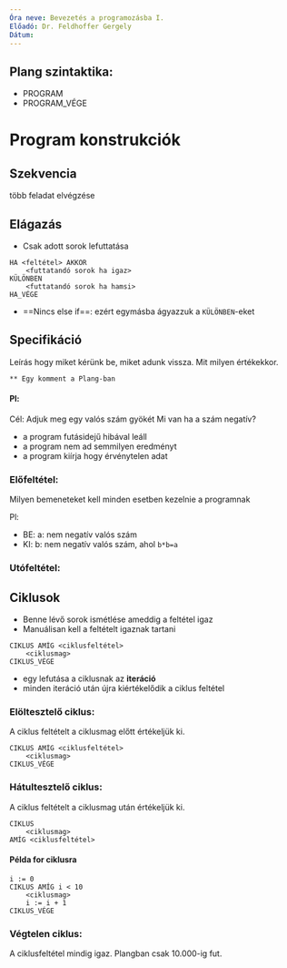 ```yaml
---
Óra neve: Bevezetés a programozásba I.
Előadó: Dr. Feldhoffer Gergely
Dátum:
---
```

## Plang szintaktika:
- PROGRAM
- PROGRAM_VÉGE

# Program konstrukciók
## Szekvencia
több feladat elvégzése

## Elágazás
- Csak adott sorok lefuttatása

```
HA <feltétel> AKKOR
	<futtatandó sorok ha igaz>
KÜLÖNBEN
	<futtatandó sorok ha hamsi>
HA_VÉGE
```

- ==Nincs else if==: ezért egymásba ágyazzuk a `KÜLÖNBEN`-eket

## Specifikáció
Leírás hogy miket kérünk be, miket adunk vissza. Mit milyen értékekkor.

```
** Egy komment a Plang-ban
```

#### Pl:
Cél: Adjuk meg egy valós szám gyökét
Mi van ha a szám negatív?
- a program futásidejű hibával leáll
- a program nem ad semmilyen eredményt
- a program kiírja hogy érvénytelen adat

### Előfeltétel:
Milyen bemeneteket kell minden esetben kezelnie a programnak

Pl:
- BE: a: nem negatív valós szám
- KI: b: nem negatív valós szám, ahol `b*b=a`
### Utófeltétel:

## Ciklusok
- Benne lévő sorok ismétlése ameddig a feltétel igaz
- Manuálisan kell a feltételt igaznak tartani

```
CIKLUS AMÍG <ciklusfeltétel>
	<ciklusmag>
CIKLUS_VÉGE
```

- egy lefutása a ciklusnak az __iteráció__
- minden iteráció után újra kiértékelődik a ciklus feltétel

### Elöltesztelő ciklus:
A ciklus feltételt a ciklusmag előtt értékeljük ki.

```
CIKLUS AMÍG <ciklusfeltétel>
	<ciklusmag>
CIKLUS_VÉGE
```
### Hátultesztelő ciklus:
A ciklus feltételt a ciklusmag után értékeljük ki.

```
CIKLUS
	<ciklusmag>
AMÍG <ciklusfeltétel>
```


#### Példa for ciklusra
```
i := 0
CIKLUS AMÍG i < 10
	<ciklusmag>
	i := i + 1
CIKLUS_VÉGE
```

### Végtelen ciklus:
A ciklusfeltétel mindig igaz. Plangban csak 10.000-ig fut.